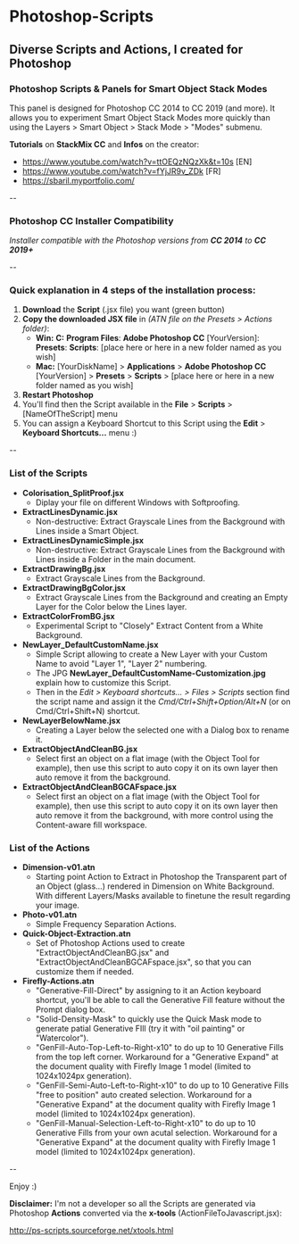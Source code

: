 # Photoshop-Scripts
## Diverse Scripts and Actions, I created for  Photoshop 



### Photoshop Scripts & Panels for Smart Object Stack Modes 
This panel is designed for Photoshop CC 2014 to CC 2019 (and more). 
It allows you to experiment Smart Object Stack Modes more quickly than using the Layers > Smart Object > Stack Mode > "Modes" submenu.


**Tutorials** on **StackMix CC** and **Infos** on the creator: 
* https://www.youtube.com/watch?v=ttOEQzNQzXk&t=10s [EN]
* https://www.youtube.com/watch?v=fYjJR9v_ZDk [FR]
* https://sbaril.myportfolio.com/

--

### Photoshop CC Installer Compatibility
*Installer compatible with the Photoshop versions from* ***CC 2014*** *to* ***CC 2019+***


--

### Quick explanation in 4 steps of the installation process:
1. **Download** the **Script** (.jsx file) you want (green button)
2. **Copy the downloaded JSX file** in *(ATN file on the Presets > Actions folder)*:
	* **Win:** **C:** **Program Files**: **Adobe Photoshop CC** [YourVersion]: **Presets**: **Scripts**: [place here or here in a new folder named as you wish]
	* **Mac:** [YourDiskName] > **Applications** > **Adobe Photoshop CC** [YourVersion] > **Presets** > **Scripts** > [place here or here in a new folder named as you wish]
3. **Restart Photoshop**
4. You'll find then the Script available in the **File** > **Scripts** > [NameOfTheScript] menu
5. You can assign a Keyboard Shortcut to this Script using the **Edit** > **Keyboard Shortcuts…** menu :)


--

### List of the Scripts 

* **Colorisation_SplitProof.jsx** 
	* Diplay your file on different Windows with Softproofing.
* **ExtractLinesDynamic.jsx**
	* Non-destructive: Extract Grayscale Lines from the Background with Lines inside a Smart Object.
* **ExtractLinesDynamicSimple.jsx**
	* Non-destructive: Extract Grayscale Lines from the Background with Lines inside a Folder in the main document.
* **ExtractDrawingBg.jsx** 
	* Extract Grayscale Lines from the Background.
* **ExtractDrawingBgColor.jsx** 
	* Extract Grayscale Lines from the Background and creating an Empty Layer for the Color below the Lines layer.
* **ExtractColorFromBG.jsx**
	* Experimental Script to "Closely" Extract Content from a White Background.
* **NewLayer_DefaultCustomName.jsx**
	* Simple Script allowing to create a New Layer with your Custom Name to avoid "Layer 1", "Layer 2" numbering.
	* The JPG **NewLayer_DefaultCustomName-Customization.jpg** explain how to customize this Script.
	* Then in the *Edit > Keyboard shortcuts… > Files > Scripts* section find the script name and assign it the *Cmd/Ctrl+Shift+Option/Alt+N* (or on Cmd/Ctrl+Shift+N) shortcut.
* **NewLayerBelowName.jsx** 
	* Creating a Layer below the selected one with a Dialog box to rename it.
* **ExtractObjectAndCleanBG.jsx** 
	* Select first an object on a flat image (with the Object Tool for example), then use this script to auto copy it on its own layer then auto remove it from the background. 
* **ExtractObjectAndCleanBGCAFspace.jsx** 
	* Select first an object on a flat image (with the Object Tool for example), then use this script to auto copy it on its own layer then auto remove it from the background, with more control using the Content-aware fill workspace.


### List of the Actions 

* **Dimension-v01.atn** 
	* Starting point Action to Extract in Photoshop the Transparent part of an Object (glass…) rendered in Dimension on White Background. With different Layers/Masks available to finetune the result regarding your image.
* **Photo-v01.atn** 
	* Simple Frequency Separation Actions.
* **Quick-Object-Extraction.atn** 
	* Set of Photoshop Actions used to create "ExtractObjectAndCleanBG.jsx" and "ExtractObjectAndCleanBGCAFspace.jsx", so that you can customize them if needed. 
* **Firefly-Actions.atn** 
	* "Generative-Fill-Direct" by assigning to it an Action keyboard shortcut, you'll be able to call the Generative Fill feature without the Prompt dialog box.
	* "Solid-Density-Mask" to quickly use the Quick Mask mode to generate patial Generative FIll (try it with "oil painting" or "Watercolor").
	* "GenFill-Auto-Top-Left-to-Right-x10" to do up to 10 Generative Fills from the top left corner. Workaround for a "Generative Expand" at the document quality with Firefly Image 1 model (limited to 1024x1024px generation).
	* "GenFill-Semi-Auto-Left-to-Right-x10" to do up to 10 Generative Fills "free to position" auto created selection. Workaround for a "Generative Expand" at the document quality with Firefly Image 1 model (limited to 1024x1024px generation).
	* "GenFill-Manual-Selection-Left-to-Right-x10" to do up to 10 Generative Fills from your own acutal selection. Workaround for a "Generative Expand" at the document quality with Firefly Image 1 model (limited to 1024x1024px generation).


--	

Enjoy :)


**Disclaimer:** I'm not a developer so all the Scripts are generated via Photoshop **Actions** converted via the **x-tools** (ActionFileToJavascript.jsx):

http://ps-scripts.sourceforge.net/xtools.html
